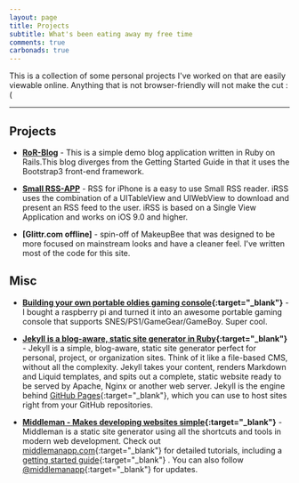 ```yaml
---
layout: page
title: Projects
subtitle: What's been eating away my free time
comments: true
carbonads: true
---
```


This is a collection of some personal projects I've worked on that are easily viewable online. Anything that is not browser-friendly will not make the cut :(

---

## Projects

- **[RoR-Blog](https://github.com/falkzone/RoR-Blog "Ruby on Rails Blog")** - This is a simple demo blog application written in Ruby on Rails.This blog diverges from the Getting Started Guide in that it uses the Bootstrap3 front-end framework.

- **[Small RSS-APP](https://github.com/falkzone/iRSS-APP "iOS RSS app")** - RSS for iPhone is a easy to use Small RSS reader. iRSS uses the combination of a UITableView and UIWebView to download and present an RSS feed to the user. iRSS is based on a Single View Application and works on iOS 9.0 and higher.

- **[Glittr.com offline]** - spin-off of MakeupBee that was designed to be more focused on mainstream looks and have a cleaner feel. I've written most of the code for this site.


## Misc

- **[Building your own portable oldies gaming console](https://github.com/daattali/rasperry-pi-gaming-console-setup "Rasperry PI Gaming Console"){:target="_blank"}** - I bought a raspberry pi and turned it into an awesome portable gaming console that supports SNES/PS1/GameGear/GameBoy.  Super cool.

- **[Jekyll is a blog-aware, static site generator in Ruby](https://github.com/jekyll/jekyll "jekyll"){:target="_blank"}** - Jekyll is a simple, blog-aware, static site generator perfect for personal, project, or organization sites. Think of it like a file-based CMS, without all the complexity. Jekyll takes your content, renders Markdown and Liquid templates, and spits out a complete, static website ready to be served by Apache, Nginx or another web server. Jekyll is the engine behind [GitHub Pages](https://pages.github.com "GitHub Pages"){:target="_blank"}, which you can use to host sites right from your GitHub repositories.

- **[Middleman - Makes developing websites simple](https://github.com/middleman/middleman "Middleman"){:target="_blank"}** - Middleman is a static site generator using all the shortcuts and tools in modern web development. Check out [middlemanapp.com](https://middlemanapp.com "Middleman"){:target="_blank"} for detailed tutorials, including a [getting started guide](http://middlemanapp.com/basics/getting-started/ "Middleman"){:target="_blank"} . You can also follow [@middlemanapp](https://twitter.com/middlemanapp "twitter"){:target="_blank"} for updates.
